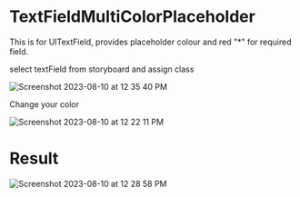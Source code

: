 # TextFieldMultiColorPlaceholder
This is for UITextField, provides placeholder colour and red "*" for required field.

select textField from storyboard and assign class


![Screenshot 2023-08-10 at 12 35 40 PM](https://github.com/pradeepmaretha/TextFieldWithPlaceholder/assets/19723646/84a8408e-ffcb-4649-9991-3484f4bd7d90)




Change your color

![Screenshot 2023-08-10 at 12 22 11 PM](https://github.com/pradeepmaretha/TextFieldWithPlaceholder/assets/19723646/c4a7d3a8-0448-414c-bd87-2fba0ea94747)


# Result 

![Screenshot 2023-08-10 at 12 28 58 PM](https://github.com/pradeepmaretha/TextFieldWithPlaceholder/assets/19723646/d6808146-9b25-4c34-91b7-f913d415c31a)


